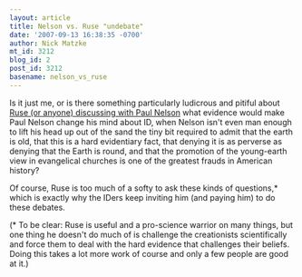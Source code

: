 ```yaml
---
layout: article
title: Nelson vs. Ruse "undebate"
date: '2007-09-13 16:38:35 -0700'
author: Nick Matzke
mt_id: 3212
blog_id: 2
post_id: 3212
basename: nelson_vs_ruse
---
```

Is it just me, or is there something particularly ludicrous and pitiful about [Ruse (or anyone) discussing with Paul Nelson](http://www.uncommondescent.com/intelligent-design/ruse-versus-nelson-what-would-make-us-change-our-minds-an-unconventional-debate-october-4/) what evidence would make Paul Nelson change his mind about ID, when Nelson isn't even man enough to lift his head up out of the sand the tiny bit required to admit that the earth is old, that this is a hard evidentiary fact, that denying it is as perverse as denying that the Earth is round, and that the promotion of the young-earth view in evangelical churches is one of the greatest frauds in American history?

Of course, Ruse is too much of a softy to ask these kinds of questions,\* which is exactly why the IDers keep inviting him (and paying him) to do these debates.

(\* To be clear: Ruse is useful and a pro-science warrior on many things, but one thing he doesn't do much of is challenge the creationists scientifically and force them to deal with the hard evidence that challenges their beliefs.  Doing this takes a lot more work of course and only a few people are good at it.)
